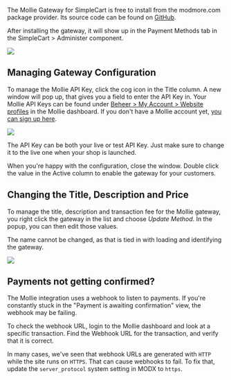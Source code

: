 The Mollie Gateway for SimpleCart is free to install from the modmore.com package provider. Its source code can be found on [GitHub](https://github.com/modmore/SimpleCart_Mollie).

After installing the gateway, it will show up in the Payment Methods tab in the SimpleCart > Administer component.

 [ ![](https://assets.modmore.com/uploads/2015/06/Screen_Shot_2015_06_11_at_17.05.04.png)](https://assets.modmore.com/uploads/2015/06/Screen_Shot_2015_06_11_at_17.05.04.png)

## Managing Gateway Configuration

To manage the Mollie API Key, click the cog icon in the Title column. A new window will pop up, that gives you a field to enter the API Key in. Your Mollie API Keys can be found under [Beheer > My Account > Website profiles](https://www.mollie.com/beheer/account/profielen/) in the Mollie dashboard. If you don't have a Mollie account yet, [you can sign up here](https://www.mollie.com/nl/signup/718037).

 [ ![](https://assets.modmore.com/uploads/2015/06/Screen_Shot_2015_06_11_at_17.24.49.png)](https://assets.modmore.com/uploads/2015/06/Screen_Shot_2015_06_11_at_17.24.49.png)

The API Key can be both your live or test API Key. Just make sure to change it to the live one when your shop is launched.

When you're happy with the configuration, close the window. Double click the value in the Active column to enable the gateway for your customers.

## Changing the Title, Description and Price

To manage the title, description and transaction fee for the Mollie gateway, you right click the gateway in the list and choose _Update Method_. In the popup, you can then edit those values.

The name cannot be changed, as that is tied in with loading and identifying the gateway.

 [ ![](https://assets.modmore.com/uploads/2015/06/Screen_Shot_2015_06_11_at_17.25.37.png)](https://assets.modmore.com/uploads/2015/06/Screen_Shot_2015_06_11_at_17.25.37.png)

## Payments not getting confirmed?

The Mollie integration uses a webhook to listen to payments. If you're constantly stuck in the "Payment is awaiting confirmation" view, the webhook may be failing.

To check the webhook URL, login to the Mollie dashboard and look at a specific transaction. Find the Webhook URL for the transaction, and verify that it is correct.

In many cases, we've seen that webhook URLs are generated with `HTTP` while the site runs on `HTTPS`. That can cause webhooks to fail. To fix that, update the `server_protocol` system setting in MODX to `https`. 
